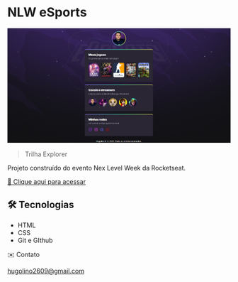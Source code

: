 # NLW eSports

![preview](./.github/preview_1.png)

> Trilha Explorer

Projeto construído do evento Nex Level Week da Rocketseat.

[🔗 Clique aqui para acessar](https://hugofficial.github.io/nlw-esports-explorer)

## 🛠️ Tecnologias

- HTML
- CSS
- Git e GIthub

✉️ Contato

hugolino2609@gmail.com
